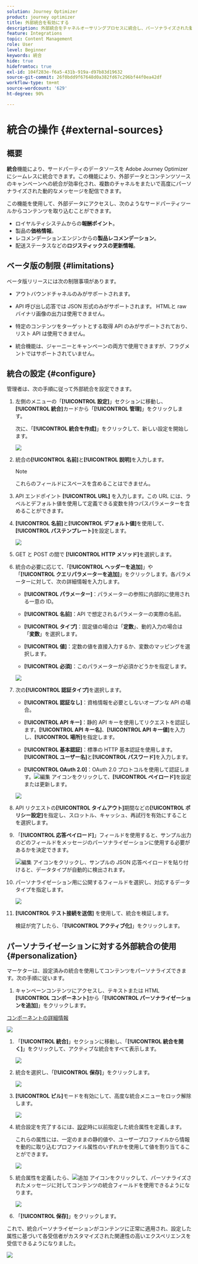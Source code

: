```yaml
---
solution: Journey Optimizer
product: journey optimizer
title: 外部統合を有効にする
description: 外部統合をチャネルオーサリングプロセスに統合し、パーソナライズされた動的な情報でコンテンツを強化します。
feature: Integrations
topic: Content Management
role: User
level: Beginner
keywords: 統合
hide: true
hidefromtoc: true
exl-id: 104f283e-f6a5-431b-919a-d97b83d19632
source-git-commit: 26f0bdd9f67648d0a382fd67c296bf44f0ea42df
workflow-type: tm+mt
source-wordcount: '629'
ht-degree: 90%

---
```


# 統合の操作 {#external-sources}

## 概要

**統合**&#x200B;機能により、サードパーティのデータソースを Adobe Journey Optimizer にシームレスに統合できます。この機能により、外部データとコンテンツソースのキャンペーンへの統合が効率化され、複数のチャネルをまたいで高度にパーソナライズされた動的なメッセージを配信できます。

この機能を使用して、外部データにアクセスし、次のようなサードパーティツールからコンテンツを取り込むことができます。

* ロイヤルティシステムからの&#x200B;**報酬ポイント**。
* 製品の&#x200B;**価格情報**。
* レコメンデーションエンジンからの&#x200B;**製品レコメンデーション**。
* 配送ステータスなどの&#x200B;**ロジスティックスの更新情報**。

## ベータ版の制限 {#limitations}

ベータ版リリースには次の制限事項があります。

* アウトバウンドチャネルのみがサポートされます。

* API 呼び出し応答では JSON 形式のみがサポートされます。 HTMLと raw バイナリ画像の出力は使用できません。

* 特定のコンテンツをターゲットとする取得 API のみがサポートされており、リスト API は使用できません。

* 統合機能は、ジャーニーとキャンペーンの両方で使用できますが、フラグメントではサポートされていません。

## 統合の設定 {#configure}

管理者は、次の手順に従って外部統合を設定できます。

1. 左側のメニューの「**[!UICONTROL 設定]**」セクションに移動し、**[!UICONTROL 統合]**&#x200B;カードから「**[!UICONTROL 管理]**」をクリックします。

   次に、「**[!UICONTROL 統合を作成]**」をクリックして、新しい設定を開始します。

   ![](assets/external-integration-config-1.png)

1. 統合の&#x200B;**[!UICONTROL 名前]**&#x200B;と&#x200B;**[!UICONTROL 説明]**&#x200B;を入力します。

   >[!NOTE]
   >
   >これらのフィールドにスペースを含めることはできません。

1. API エンドポイント **[!UICONTROL URL]** を入力します。この URL には、ラベルとデフォルト値を使用して定義できる変数を持つパスパラメーターを含めることができます。

1. **[!UICONTROL 名前]**&#x200B;と&#x200B;**[!UICONTROL デフォルト値]**&#x200B;を使用して、**[!UICONTROL パステンプレート]**&#x200B;を設定します。

   ![](assets/external-integration-config-2.png)

1. GET と POST の間で **[!UICONTROL HTTP メソッド]**&#x200B;を選択します。

1. 統合の必要に応じて、「**[!UICONTROL ヘッダーを追加]**」や「**[!UICONTROL クエリパラメーターを追加]**」をクリックします。各パラメーターに対して、次の詳細情報を入力します。

   * **[!UICONTROL パラメーター]**：パラメーターの参照に内部的に使用される一意の ID。

   * **[!UICONTROL 名前]**：API で想定されるパラメーターの実際の名前。

   * **[!UICONTROL タイプ]**：固定値の場合は「**定数**」、動的入力の場合は「**変数**」を選択します。

   * **[!UICONTROL 値]**：定数の値を直接入力するか、変数のマッピングを選択します。

   * **[!UICONTROL 必須]**：このパラメーターが必須かどうかを指定します。

   ![](assets/external-integration-config-3.png)

1. 次の&#x200B;**[!UICONTROL 認証タイプ]**&#x200B;を選択します。

   * **[!UICONTROL 認証なし]**：資格情報を必要としないオープンな API の場合。

   * **[!UICONTROL API キー]**：静的 API キーを使用してリクエストを認証します。**[!UICONTROL API キー名]**、**[!UICONTROL API キー値]**&#x200B;を入力し、**[!UICONTROL 場所]**&#x200B;を指定します。

   * **[!UICONTROL 基本認証]**：標準の HTTP 基本認証を使用します。**[!UICONTROL ユーザー名]**&#x200B;と&#x200B;**[!UICONTROL パスワード]**&#x200B;を入力します。

   * **[!UICONTROL OAuth 2.0]**：OAuth 2.0 プロトコルを使用して認証します。![編集](assets/do-not-localize/Smock_Edit_18_N.svg) アイコンをクリックして、**[!UICONTROL ペイロード]**&#x200B;を設定または更新します。

   ![](assets/external-integration-config-4.png)

1. API リクエストの&#x200B;**[!UICONTROL タイムアウト]**&#x200B;期間などの&#x200B;**[!UICONTROL ポリシー設定]**&#x200B;を指定し、スロットル、キャッシュ、再試行を有効にすることを選択します。

1. 「**[!UICONTROL 応答ペイロード]**」フィールドを使用すると、サンプル出力のどのフィールドをメッセージのパーソナライゼーションに使用する必要があるかを決定できます。

   ![編集](assets/do-not-localize/Smock_Edit_18_N.svg) アイコンをクリックし、サンプルの JSON 応答ペイロードを貼り付けると、データタイプが自動的に検出されます。

1. パーソナライゼーション用に公開するフィールドを選択し、対応するデータタイプを指定します。

   ![](assets/external-integration-config-5.png)

1. **[!UICONTROL テスト接続を送信]** を使用して、統合を検証します。

   検証が完了したら、「**[!UICONTROL アクティブ化]**」をクリックします。

## パーソナライゼーションに対する外部統合の使用 {#personalization}

マーケターは、設定済みの統合を使用してコンテンツをパーソナライズできます。次の手順に従います。

1. キャンペーンコンテンツにアクセスし、テキストまたは HTML **[!UICONTROL コンポーネント]**&#x200B;から「**[!UICONTROL パーソナライゼーションを追加]**」をクリックします。

[コンポーネントの詳細情報](../email/content-components.md)

   ![](assets/external-integration-content-1.png)

1. 「**[!UICONTROL 統合]**」セクションに移動し、「**[!UICONTROL 統合を開く]**」をクリックして、アクティブな統合をすべて表示します。

   ![](assets/external-integration-content-2.png)

1. 統合を選択し、「**[!UICONTROL 保存]**」をクリックします。

   ![](assets/external-integration-content-3.png)

1. **[!UICONTROL ピル]**&#x200B;モードを有効にして、高度な統合メニューをロック解除します。

   ![](assets/external-integration-content-4.png)

1. 統合設定を完了するには、[設定](#configure)時に以前指定した統合属性を定義します。

   これらの属性には、一定のままの静的値や、ユーザープロファイルから情報を動的に取り込むプロファイル属性のいずれかを使用して値を割り当てることができます。

   ![](assets/external-integration-content-5.png)

1. 統合属性を定義したら、![追加](assets/do-not-localize/Smock_Add_18_N.svg) アイコンをクリックして、パーソナライズされたメッセージに対してコンテンツの統合フィールドを使用できるようになります。

   ![](assets/external-integration-content-6.png)

1. 「**[!UICONTROL 保存]**」をクリックします。

これで、統合パーソナライゼーションがコンテンツに正常に適用され、設定した属性に基づいて各受信者がカスタマイズされた関連性の高いエクスペリエンスを受信できるようになりました。

![](assets/external-integration-content-7.png)
